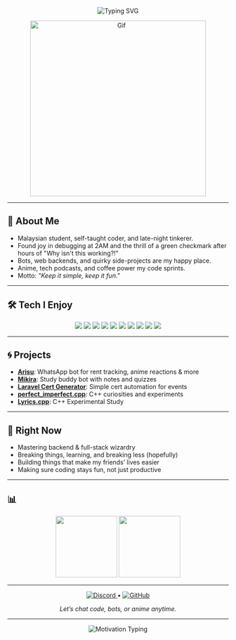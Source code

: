
<p align="center">
  <img src="https://readme-typing-svg.demolab.com?font=Fira+Mono&duration=3500&pause=1000&color=7FD6ED&center=true&vCenter=true&width=700&lines=Hi%2C+I%27m+Hirumi+%28RuumiDev%29;Minimal+code%2C+maximal+fun+%F0%9F%8C%8A;Always+learning%2C+always+curious." alt="Typing SVG" />
</p>
<p align="center">
  <img src="https://media.giphy.com/media/v1.Y2lkPWVjZjA1ZTQ3cXB0Mm9sNjg5ZWJhdmQyZWE0am43YTQ4cDIybDYxcDZ1anFqdzgxdSZlcD12MV9naWZzX3JlbGF0ZWQmY3Q9Zw/To1m6F9M8fLcEhul6H/giphy.gif" height="400" width="400" alt="Gif" />
</p>

---

## 🥢 About Me

- Malaysian student, self-taught coder, and late-night tinkerer.
- Found joy in debugging at 2AM and the thrill of a green checkmark after hours of "Why isn't this working?!"
- Bots, web backends, and quirky side-projects are my happy place.
- Anime, tech podcasts, and coffee power my code sprints.
- Motto: *"Keep it simple, keep it fun."*

---

## 🛠️ Tech I Enjoy

<p align="center">
  <img src="https://img.shields.io/badge/Python-7FD6ED?style=for-the-badge&logo=python&logoColor=white"/>
  <img src="https://img.shields.io/badge/C++-A6DCEF?style=for-the-badge&logo=cplusplus&logoColor=white"/>
  <img src="https://img.shields.io/badge/MySQL-7FD6ED?style=for-the-badge&logo=mysql&logoColor=white"/>
  <img src="https://img.shields.io/badge/PHP-A6DCEF?style=for-the-badge&logo=php&logoColor=white"/>
  <img src="https://img.shields.io/badge/Laravel-FFB6C1?style=for-the-badge&logo=laravel&logoColor=white"/>
  <img src="https://img.shields.io/badge/JavaScript-7FD6ED?style=for-the-badge&logo=javascript&logoColor=white"/>
  <img src="https://img.shields.io/badge/Node.js-A6DCEF?style=for-the-badge&logo=node.js&logoColor=white"/>
  <img src="https://img.shields.io/badge/HTML-FFB6C1?style=for-the-badge&logo=html5&logoColor=white"/>
  <img src="https://img.shields.io/badge/CSS-7FD6ED?style=for-the-badge&logo=css3&logoColor=white"/>
  <img src="https://img.shields.io/badge/Tailwind-38BDF8?style=for-the-badge&logo=tailwindcss&logoColor=white"/>
</p>

---

## 🌀 Projects

- [**Arisu**](https://github.com/RuumiDev/arisu-bot): WhatsApp bot for rent tracking, anime reactions & more  
- [**Mikira**](https://github.com/RuumiDev/Mikira-Bot): Study buddy bot with notes and quizzes  
- [**Laravel Cert Generator**](https://github.com/RuumiDev/): Simple cert automation for events  
- [**perfect_imperfect.cpp**](https://github.com/RuumiDev/perfect_imperfect.cpp): C++ curiosities and experiments
- [**Lyrics.cpp**](https://github.com/RuumiDev/lyrics.cpp): C++ Experimental Study

---

## 🌱 Right Now

- Mastering backend & full-stack wizardry  
- Breaking things, learning, and breaking less (hopefully)  
- Building things that make my friends’ lives easier  
- Making sure coding stays fun, not just productive

---

## 📊

<p align="center">
  <img src="https://github-readme-stats.vercel.app/api?username=RuumiDev&show_icons=true&theme=tokyonight&hide_border=true" height="140"/>
  <img src="https://streak-stats.demolab.com?user=RuumiDev&theme=tokyonight&hide_border=true" height="140"/>
</p>

---

<p align="center">
  <a href="https://discord.com/users/amenohitori_" target="_blank">
    <img alt="Discord" src="https://img.shields.io/badge/amenohitori_%23-5865F2?style=for-the-badge&logo=discord&logoColor=white"/>
  </a>
  <span> • </span>
  <a href="https://github.com/RuumiDev" target="_blank">
    <img alt="GitHub" src="https://img.shields.io/badge/GitHub-181717?style=for-the-badge&logo=github&logoColor=white"/>
  </a>
</p>
<p align="center"><i>Let’s chat code, bots, or anime anytime.</i></p>

---

<p align="center">
  <img src="https://readme-typing-svg.demolab.com?font=Fira+Mono&weight=600&size=20&pause=1000&color=A6DCEF&width=500&lines=Not+perfect%2C+but+always+leveling+up.+%F0%9F%8E%93" alt="Motivation Typing" />
</p>
